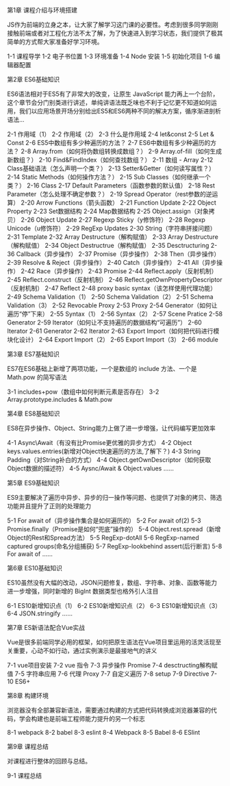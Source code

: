 第1章 课程介绍与环境搭建

JS作为前端的立身之本，让大家了解学习这门课的必要性。考虑到很多同学刚刚接触前端或者对工程化方法不太了解，为了快速进入到学习状态，我们提供了极其简单的方式帮大家准备好学习环境。

 1-1 课程导学
 1-2 电子书位置
 1-3 环境准备
 1-4 Node 安装
 1-5 初始化项目
 1-6 编辑器配置

第2章 ES6基础知识

ES6语法相对于ES5有了非常大的改变，让原生 JavaScript 能力再上一个台阶，这个章节会分门别类进行讲述，单纯讲语法既乏味也不利于记忆更不知道如何运用，我们以应用场景开场分别给出ES5和ES6两种不同的解决方案，循序渐进剖析语法...

 2-1 作用域（1）
 2-2 作用域（2）
 2-3 什么是作用域
 2-4 let&const
 2-5 Let & Const
 2-6 ES5中数组有多少种遍历的方法？
 2-7 ES6中数组有多少种遍历的方法？
 2-8 Array.from（如何将伪数组转换成数组？）
 2-9 Array.of-fill（如何生成新数组？）
 2-10 Find&FindIndex（如何查找数组？）
 2-11 数组 - Array
 2-12 Class基础语法（怎么声明一个类？）
 2-13 Setter&Getter（如何读写属性？）
 2-14 Static Methods（如何操作方法？）
 2-15 Sub Classes（如何继承一个类？）
 2-16 Class
 2-17 Default Parameters（函数参数的默认值）
 2-18 Rest Parameter（怎么处理不确定参数？）
 2-19 Spread Operator（rest参数的逆运算）
 2-20 Arrow Functions（箭头函数）
 2-21 Function Update
 2-22 Object Property
 2-23 Set数据结构
 2-24 Map数据结构
 2-25 Object.assign（对象拷贝）
 2-26 Object Update
 2-27 Regexp Sticky（y修饰符）
 2-28 Regexp Unicode（u修饰符）
 2-29 RegExp Updates
 2-30 String（字符串拼接问题）
 2-31 Template
 2-32 Array Destructure（解构赋值）
 2-33 Array Destructure（解构赋值）
 2-34 Object Destructrue（解构赋值）
 2-35 Desctructuring
 2-36 Callback（异步操作）
 2-37 Promise（异步操作）
 2-38 Then（异步操作）
 2-39 Resolve & Reject（异步操作）
 2-40 Catch（异步操作）
 2-41 All（异步操作）
 2-42 Race（异步操作）
 2-43 Promise
 2-44 Reflect.apply（反射机制）
 2-45 Reflect.construct（反射机制）
 2-46 Reflect.getOwnPropertyDescriptor（反射机制）
 2-47 Reflect
 2-48 proxy basic syntax（该怎样使用代理功能）
 2-49 Schema Validation（1）
 2-50 Schema Validation（2）
 2-51 Schema Validation（3）
 2-52 Revocable Proxy
 2-53 Proxy
 2-54 Generator（如何让遍历“停”下来）
 2-55 Syntax（1）
 2-56 Syntax（2）
 2-57 Scene Pratice
 2-58 Generator
 2-59 Iterator（如何让不支持遍历的数据结构“可遍历”）
 2-60 Iterator
 2-61 Generator
 2-62 Iterator
 2-63 Export Import（如何把代码进行模块化设计）
 2-64 Export Import（2）
 2-65 Export Import（3）
 2-66 module

第3章 ES7基础知识

ES7在ES6基础上新增了两项功能，一个是数组的 include 方法、一个是 Math.pow 的简写语法

 3-1 includes+pow（数组中如何判断元素是否存在）
 3-2 Array.prototype.includes & Math.pow

第4章 ES8基础知识

ES8在异步操作、Object、String能力上做了进一步增强，让代码编写更加效率

 4-1 Async\Await（有没有比Promise更优雅的异步方式）
 4-2 Object keys.values.entries(新增对Object快速遍历的方法,了解下？)
 4-3 String Padding（对String补白的方式）
 4-4 Object.getOwnDescriptor（如何获取Object数据的描述符）
 4-5 Aysnc/Await & Object.values ……

第5章 ES9基础知识

ES9主要解决了遍历中异步、异步的归一操作等问题、也提供了对象的拷贝、筛选功能并且提升了正则的处理能力

 5-1 For await of（异步操作集合是如何遍历的）
 5-2 For await of(2)
 5-3 Promise.finally（Promise是如何“兜底”操作的）
 5-4 Object.rest.spread（新增Object的Rest和Spread方法）
 5-5 RegExp-dotAll
 5-6 RegExp-named captured groups(命名分组捕获)
 5-7 RegExp-lookbehind assert(后行断言)
 5-8 For await of ……

第6章 ES10基础知识

ES10虽然没有大幅的改动，JSON问题修复，数组、字符串、对象、函数等能力进一步增强，同时新增的 BigInt 数据类型也格外引人注目

 6-1 ES10新增知识点（1）
 6-2 ES10新增知识点（2）
 6-3 ES10新增知识点（3）
 6-4 JSON.stringify ……

第7章 ES新语法配合Vue实战

Vue是很多前端同学必用的框架，如何把原生语法在Vue项目里运用的活灵活现至关重要，心动不如行动，通过实例演示是最接地气的讲义

 7-1 vue项目安装
 7-2 vue 指令
 7-3 异步操作 Promise
 7-4 desctructing解构赋值
 7-5 字符串应用
 7-6 代理 Proxy
 7-7 自定义遍历
 7-8 setup
 7-9 Directive
 7-10 ES6+

第8章 构建环境

浏览器没有全部兼容新语法，需要通过构建的方式把代码转换成浏览器兼容的代码，学会构建也是前端工程师能力提升的另一个标志

 8-1 webpack
 8-2 babel
 8-3 eslint
 8-4 Webpack
 8-5 Babel
 8-6 ESlint

第9章 课程总结

对课程进行整体的回顾与总结。

 9-1 课程总结